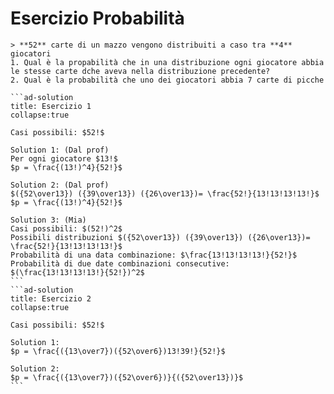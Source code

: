# Esercizio Probabilità
````ad-exercise
> **52** carte di un mazzo vengono distribuiti a caso tra **4** giocatori
1. Qual è la propabilità che in una distribuzione ogni giocatore abbia le stesse carte dche aveva nella distribuzione precedente?
2. Qual è la probabilità che uno dei giocatori abbia 7 carte di picche

```ad-solution
title: Esercizio 1
collapse:true

Casi possibili: $52!$

Solution 1: (Dal prof)
Per ogni giocatore $13!$
$p = \frac{(13!)^4}{52!}$

Solution 2: (Dal prof)
$({52\over13}) ({39\over13}) ({26\over13})= \frac{52!}{13!13!13!13!}$
$p = \frac{(13!)^4}{52!}$

Solution 3: (Mia)
Casi possibili: $(52!)^2$
Possibili distribuzioni $({52\over13}) ({39\over13}) ({26\over13})= \frac{52!}{13!13!13!13!}$
Probabilità di una data combinazione: $\frac{13!13!13!13!}{52!}$
Probabilità di due date combinazioni consecutive: $(\frac{13!13!13!13!}{52!})^2$
```
```ad-solution
title: Esercizio 2
collapse:true

Casi possibili: $52!$

Solution 1:
$p = \frac{({13\over7})({52\over6})13!39!}{52!}$

Solution 2:
$p = \frac{({13\over7})({52\over6})}{({52\over13})}$
```
````
